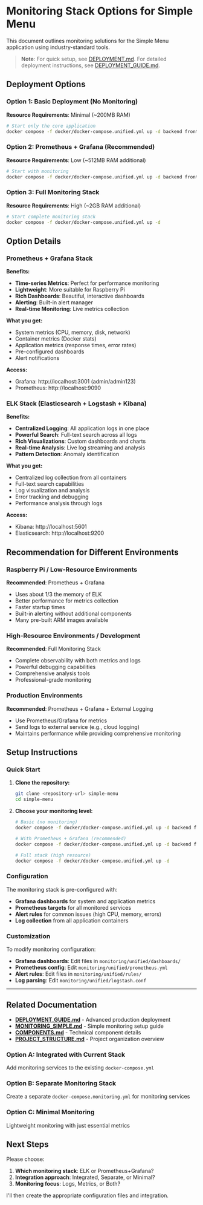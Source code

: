 # Monitoring Stack Options for Simple Menu

This document outlines monitoring solutions for the Simple Menu application using industry-standard tools.

> **Note**: For quick setup, see [DEPLOYMENT.md](DEPLOYMENT.md). For detailed deployment instructions, see [DEPLOYMENT_GUIDE.md](DEPLOYMENT_GUIDE.md).

## Deployment Options

### Option 1: Basic Deployment (No Monitoring)
**Resource Requirements**: Minimal (~200MB RAM)
```bash
# Start only the core application
docker compose -f docker/docker-compose.unified.yml up -d backend frontend
```

### Option 2: Prometheus + Grafana (Recommended)
**Resource Requirements**: Low (~512MB RAM additional)
```bash
# Start with monitoring
docker compose -f docker/docker-compose.unified.yml up -d backend frontend prometheus grafana node-exporter
```

### Option 3: Full Monitoring Stack
**Resource Requirements**: High (~2GB RAM additional)
```bash
# Start complete monitoring stack
docker compose -f docker/docker-compose.unified.yml up -d
```

## Option Details

### Prometheus + Grafana Stack

**Benefits:**
- **Time-series Metrics**: Perfect for performance monitoring
- **Lightweight**: More suitable for Raspberry Pi
- **Rich Dashboards**: Beautiful, interactive dashboards
- **Alerting**: Built-in alert manager
- **Real-time Monitoring**: Live metrics collection

**What you get:**
- System metrics (CPU, memory, disk, network)
- Container metrics (Docker stats)
- Application metrics (response times, error rates)
- Pre-configured dashboards
- Alert notifications

**Access:**
- Grafana: http://localhost:3001 (admin/admin123)
- Prometheus: http://localhost:9090

### ELK Stack (Elasticsearch + Logstash + Kibana)

**Benefits:**
- **Centralized Logging**: All application logs in one place
- **Powerful Search**: Full-text search across all logs
- **Rich Visualizations**: Custom dashboards and charts
- **Real-time Analysis**: Live log streaming and analysis
- **Pattern Detection**: Anomaly identification

**What you get:**
- Centralized log collection from all containers
- Full-text search capabilities
- Log visualization and analysis
- Error tracking and debugging
- Performance analysis through logs

**Access:**
- Kibana: http://localhost:5601
- Elasticsearch: http://localhost:9200

## Recommendation for Different Environments

### Raspberry Pi / Low-Resource Environments
**Recommended**: Prometheus + Grafana
- Uses about 1/3 the memory of ELK
- Better performance for metrics collection
- Faster startup times
- Built-in alerting without additional components
- Many pre-built ARM images available

### High-Resource Environments / Development
**Recommended**: Full Monitoring Stack
- Complete observability with both metrics and logs
- Powerful debugging capabilities
- Comprehensive analysis tools
- Professional-grade monitoring

### Production Environments
**Recommended**: Prometheus + Grafana + External Logging
- Use Prometheus/Grafana for metrics
- Send logs to external service (e.g., cloud logging)
- Maintains performance while providing comprehensive monitoring

## Setup Instructions

### Quick Start

1. **Clone the repository:**
   ```bash
   git clone <repository-url> simple-menu
   cd simple-menu
   ```

2. **Choose your monitoring level:**
   ```bash
   # Basic (no monitoring)
   docker compose -f docker/docker-compose.unified.yml up -d backend frontend
   
   # With Prometheus + Grafana (recommended)
   docker compose -f docker/docker-compose.unified.yml up -d backend frontend prometheus grafana node-exporter
   
   # Full stack (high resource)
   docker compose -f docker/docker-compose.unified.yml up -d
   ```

### Configuration

The monitoring stack is pre-configured with:
- **Grafana dashboards** for system and application metrics
- **Prometheus targets** for all monitored services
- **Alert rules** for common issues (high CPU, memory, errors)
- **Log collection** from all application containers

### Customization

To modify monitoring configuration:
- **Grafana dashboards**: Edit files in `monitoring/unified/dashboards/`
- **Prometheus config**: Edit `monitoring/unified/prometheus.yml`
- **Alert rules**: Edit files in `monitoring/unified/rules/`
- **Log parsing**: Edit `monitoring/unified/logstash.conf`

---

## Related Documentation

- **[DEPLOYMENT_GUIDE.md](DEPLOYMENT_GUIDE.md)** - Advanced production deployment
- **[MONITORING_SIMPLE.md](MONITORING_SIMPLE.md)** - Simple monitoring setup guide
- **[COMPONENTS.md](COMPONENTS.md)** - Technical component details
- **[PROJECT_STRUCTURE.md](PROJECT_STRUCTURE.md)** - Project organization overview

### Option A: Integrated with Current Stack
Add monitoring services to the existing `docker-compose.yml`

### Option B: Separate Monitoring Stack
Create a separate `docker-compose.monitoring.yml` for monitoring services

### Option C: Minimal Monitoring
Lightweight monitoring with just essential metrics

## Next Steps

Please choose:
1. **Which monitoring stack**: ELK or Prometheus+Grafana?
2. **Integration approach**: Integrated, Separate, or Minimal?
3. **Monitoring focus**: Logs, Metrics, or Both?

I'll then create the appropriate configuration files and integration.
